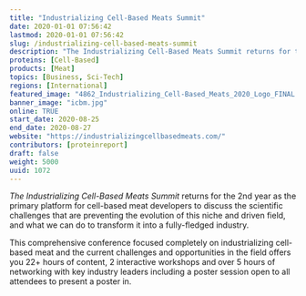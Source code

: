 ```yaml
---
title: "Industrializing Cell-Based Meats Summit"
date: 2020-01-01 07:56:42
lastmod: 2020-01-01 07:56:42
slug: /industrializing-cell-based-meats-summit
description: "The Industrializing Cell-Based Meats Summit returns for the 2nd year as the primary platform for cell-based meat developers to discuss the scientific challenges that are preventing the evolution of this niche and driven field, and what we can do to transform it into a fully-fledged industry."
proteins: [Cell-Based]
products: [Meat]
topics: [Business, Sci-Tech]
regions: [International]
featured_image: "4862_Industrializing_Cell-Based_Meats_2020_Logo_FINAL.jpg"
banner_image: "icbm.jpg"
online: TRUE
start_date: 2020-08-25
end_date: 2020-08-27
website: "https://industrializingcellbasedmeats.com/"
contributors: [proteinreport]
draft: false
weight: 5000
uuid: 1072
---
```

<p><em>The Industrializing Cell-Based Meats Summit</em> returns for the 2nd year as the primary platform for cell-based meat developers to discuss the scientific challenges that are preventing the evolution of this niche and driven field, and what we can do to transform it into a fully-fledged industry.</p>
<p>This comprehensive conference focused completely on industrializing cell-based meat and the current challenges and opportunities in the field offers you 22+ hours of content, 2 interactive workshops and<strong> </strong>over 5 hours of networking with key industry leaders including a poster session open to all attendees to present a poster in.</p>

